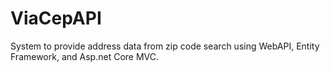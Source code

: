 # ViaCepAPI

System to provide address data from zip code search using WebAPI, Entity Framework, and Asp.net Core MVC.

